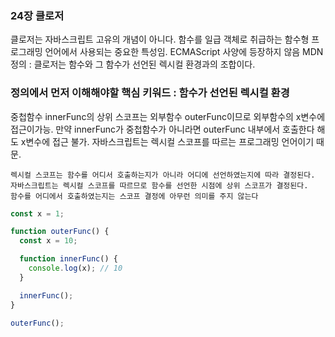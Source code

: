 ### 24장 클로저 
클로저는 자바스크립트 고유의 개념이 아니다.
함수를 일급 객체로 취급하는 함수형 프로그래밍 언어에서 사용되는 중요한 특성임.
ECMAScript 사양에 등장하지 않음
MDN 정의 : 클로저는 함수와 그 함수가 선언된 렉시컬 환경과의 조합이다.

### 정의에서 먼저 이해해야할 핵심 키워드 : 함수가 선언된 렉시컬 환경
중첩함수 innerFunc의 상위 스코프는 외부함수 outerFunc이므로 외부함수의 x변수에 접근이가능.
만약 innerFunc가 중첩함수가 아니라면 outerFunc 내부에서 호출한다 해도 x변수에 접근 불가. 
자바스크립트는 렉시컬 스코프를 따르는 프로그래밍 언어이기 때문. 
```
렉시컬 스코프는 함수를 어디서 호출하는지가 아니라 어디에 선언하였는지에 따라 결정된다. 
자바스크립트는 렉시컬 스코프를 따르므로 함수를 선언한 시점에 상위 스코프가 결정된다. 
함수를 어디에서 호출하였는지는 스코프 결정에 아무런 의미를 주지 않는다
```

```js
const x = 1;

function outerFunc() {
  const x = 10;

  function innerFunc() {
    console.log(x); // 10
  }

  innerFunc();
}

outerFunc();
```


